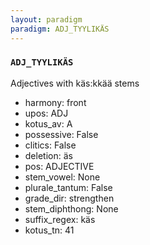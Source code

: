 ```yaml
---
layout: paradigm
paradigm: ADJ_TYYLIKÄS
---
```

### ` ADJ_TYYLIKÄS `

Adjectives with käs:kkää stems
* harmony: front
* upos: ADJ
* kotus_av: A
* possessive: False
* clitics: False
* deletion: äs
* pos: ADJECTIVE
* stem_vowel: None
* plurale_tantum: False
* grade_dir: strengthen
* stem_diphthong: None
* suffix_regex: käs
* kotus_tn: 41
